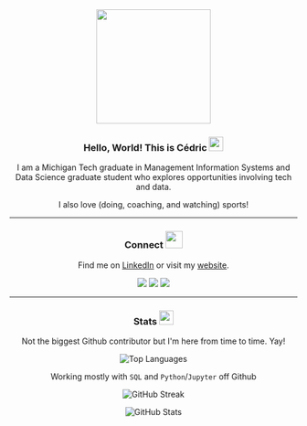 <div id="about" align="center">
  <img src="https://media.giphy.com/media/NytMLKyiaIh6VH9SPm/giphy.gif" width="200"/>
  
  <h3>Hello, World! This is Cédric <img src="https://media.giphy.com/media/hvRJCLFzcasrR4ia7z/giphy.gif" width="25"></h3>
  
  <p>I am a Michigan Tech graduate in Management Information Systems and <br>Data Science graduate student who explores opportunities involving tech and data.</p>
  
  <p>I also love (doing, coaching, and watching) sports!</p>
  
  <hr>
  
  <h3>Connect <img src="https://media.giphy.com/media/DfmvfaJeDXlEbRuB2N/giphy.gif" width="30"></h3>
  
  <p>Find me on <a href="https://www.linkedin.com/in/cedrickeller/" target="_blank" rel="noopener noreferrer">LinkedIn</a> or visit my <a href="https://cedrickeller.ch" target="_blank" rel="noopener noreferrer">website</a>.</p>
  
  <a href="https://cedrickeller.ch/"><img src="https://img.shields.io/badge/website-000000?style=for-the-badge&logo=About.me&logoColor=white"></a>
  <a href="https://www.linkedin.com/in/cedrickeller/"><img src="https://img.shields.io/badge/LinkedIn-0077B5?style=for-the-badge&logo=linkedin&logoColor=white"></a>
  <a href="https://www.codecademy.com/profiles/43c3a964726963"><img src="https://img.shields.io/badge/Codecademy-FFF0E5?style=for-the-badge&logo=codecademy&logoColor=303347"></a>
  
  <hr>
  
</div>

<div id="stats" align="center">
  
  <h3>Stats <img src="https://media.giphy.com/media/uhWLu2lsU0rfLiwYlI/giphy.gif" width="25"></h3>
  
  <p>Not the biggest Github contributor but I'm here from time to time. Yay!</p>
  
  <p><img src="https://github-readme-stats-cedrickeller-cmd.vercel.app/api/top-langs/?username=cedrickeller-cmd&PAT_1&layout=compact&hide_progress=true&theme=dark&count-private=true&langs_count=10&hide=None" alt="Top Languages"/></p>
  
  <p>Working mostly with <code>SQL</code> and <code>Python</code>/<code>Jupyter</code> off Github</p>
  
  <p><img src="http://github-readme-streak-stats.herokuapp.com?user=cedrickeller-cmd&theme=dark" alt="GitHub Streak"/></p>
  
  <p><img src="https://github-readme-stats-cedrickeller-cmd.vercel.app/api?username=cedrickeller-cmd&PAT_1&rank_icon=github&theme=dark&count-private=true" alt="GitHub Stats"/></p>

</div>
